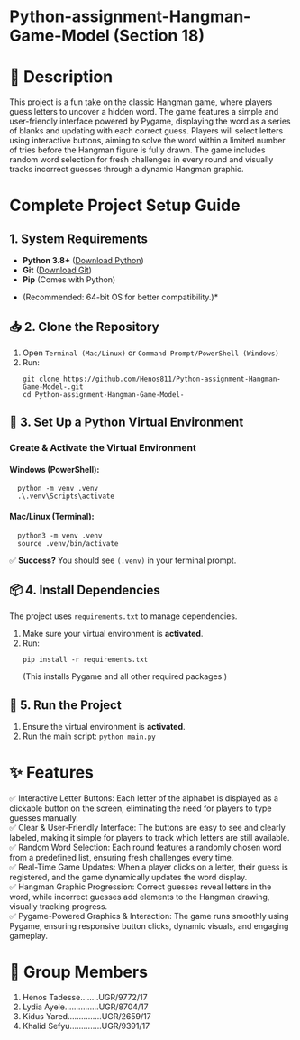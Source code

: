 # Python-assignment-Hangman-Game-Model (Section 18)

# 📜 Description
This project is a fun take on the classic Hangman game, where players guess letters to uncover a hidden word. The game features a simple and user-friendly interface powered by Pygame, displaying the word as a series of blanks and updating with each correct guess.
Players will select letters using interactive buttons, aiming to solve the word within a limited number of tries before the Hangman figure is fully drawn. The game includes random word selection for fresh challenges in every round and visually tracks incorrect guesses through a dynamic Hangman graphic.

# Complete Project Setup Guide 
  ## 1. System Requirements  
  - **Python 3.8+** ([Download Python](https://www.python.org/downloads/))  
  - **Git** ([Download Git](https://git-scm.com/))  
  - **Pip** (Comes with Python)  

  * (Recommended: 64-bit OS for better compatibility.)*  

  ## **📥 2. Clone the Repository**  
  1. Open `Terminal (Mac/Linux)` or `Command Prompt/PowerShell (Windows)`
  2. Run:
      ```
      git clone https://github.com/Henos811/Python-assignment-Hangman-Game-Model-.git
      cd Python-assignment-Hangman-Game-Model-
      ```

  ## **🐍 3. Set Up a Python Virtual Environment**  

  ### **Create & Activate the Virtual Environment**  
  #### **Windows (PowerShell):**
      python -m venv .venv
      .\.venv\Scripts\activate
    
  #### **Mac/Linux (Terminal):**
    
      python3 -m venv .venv
      source .venv/bin/activate
    
  ✅ **Success?** You should see `(.venv)` in your terminal prompt.  


  ## **📦 4. Install Dependencies**  
  The project uses `requirements.txt` to manage dependencies.  

  1. Make sure your virtual environment is **activated**.  
  2. Run: 
      ```
      pip install -r requirements.txt
      ````
      (This installs Pygame and all other required packages.) 

  ## **🚀 5. Run the Project**  
  1. Ensure the virtual environment is **activated**.  
  2. Run the main script:   ```` python main.py ````


# ✨ Features
  ✅ Interactive Letter Buttons: Each letter of the alphabet is displayed as a clickable button on the screen, eliminating the need for players to type guesses       manually.\
  ✅ Clear & User-Friendly Interface: The buttons are easy to see and clearly labeled, making it simple for players to track which letters are still available.\
  ✅ Random Word Selection: Each round features a randomly chosen word from a predefined list, ensuring fresh challenges every time.\
  ✅ Real-Time Game Updates: When a player clicks on a letter, their guess is registered, and the game dynamically updates the word display.\
  ✅ Hangman Graphic Progression: Correct guesses reveal letters in the word, while incorrect guesses add elements to the Hangman drawing, visually tracking          progress.\
  ✅ Pygame-Powered Graphics & Interaction: The game runs smoothly using Pygame, ensuring responsive button clicks, dynamic visuals, and engaging gameplay.

# 👥 Group Members
  1. Henos Tadesse........UGR/9772/17
  2. Lydia Ayele...............UGR/8704/17
  3. Kidus Yared...............UGR/2659/17
  4. Khalid Sefyu..............UGR/9391/17






